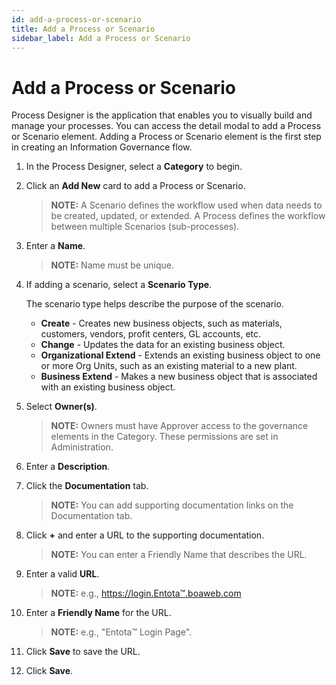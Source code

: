 ```yaml
---
id: add-a-process-or-scenario
title: Add a Process or Scenario
sidebar_label: Add a Process or Scenario
---
```

# Add a Process or Scenario

Process Designer is the application that enables you to visually build
and manage your processes. You can access the detail modal to add a
Process or Scenario element. Adding a Process or Scenario element is the
first step in creating an Information Governance flow.

1.  In the Process Designer, select a **Category** to begin.

2.  Click an **Add New** card to add a Process or Scenario.
    
    >**NOTE:** A Scenario defines the workflow used when data needs to be
    created, updated, or extended. A Process defines the workflow
    between multiple Scenarios (sub-processes).

3.  Enter a **Name**.
    
    >**NOTE:** Name must be unique.

4.  If adding a scenario, select a **Scenario Type**.
    
    The scenario type helps describe the purpose of the scenario.
    
      - **Create** - Creates new business objects, such as materials,
        customers, vendors, profit centers, GL accounts, etc.
      - **Change** - Updates the data for an existing business object.
      - **Organizational Extend** - Extends an existing business object
        to one or more Org Units, such as an existing material to a new
        plant.
      - **Business Extend** - Makes a new business object that is
        associated with an existing business object.

5.  Select **Owner(s)**.
    
    >**NOTE:** Owners must have Approver access to the governance
    elements in the Category. These permissions are set in
    Administration.

6.  Enter a **Description**.

7.  Click the **Documentation** tab.
    
    >**NOTE:** You can add supporting documentation links on the
    Documentation tab.

8.  Click **+** and enter a URL to the supporting documentation.
    
    >**NOTE:** You can enter a Friendly Name that describes the URL.

9.  Enter a valid **URL**.
    
    >**NOTE:** e.g., https://login.Entota™.boaweb.com

10. Enter a **Friendly Name** for the URL.
    
    >**NOTE:** e.g., "Entota™ Login Page".

11. Click **Save** to save the URL.

12. Click **Save**.
